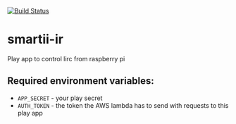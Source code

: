 [![Build Status](https://travis-ci.org/jimnybob/smartii-ir.svg?branch=master)](https://travis-ci.org/jimnybob/smartii-ir)

# smartii-ir
Play app to control lirc from raspberry pi


## Required environment variables:
* `APP_SECRET` - your play secret
* `AUTH_TOKEN` - the token the AWS lambda has to send with requests to this play app
